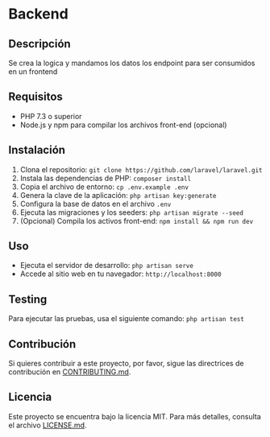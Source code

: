 # Backend
## Descripción
Se crea la logica y mandamos los datos los endpoint para ser consumidos en un frontend

## Requisitos
- PHP 7.3 o superior
- Node.js y npm para compilar los archivos front-end (opcional)

## Instalación
1. Clona el repositorio: `git clone https://github.com/laravel/laravel.git`
2. Instala las dependencias de PHP: `composer install`
3. Copia el archivo de entorno: `cp .env.example .env`
4. Genera la clave de la aplicación: `php artisan key:generate`
5. Configura la base de datos en el archivo `.env`
6. Ejecuta las migraciones y los seeders: `php artisan migrate --seed`
7. (Opcional) Compila los activos front-end: `npm install && npm run dev`

## Uso
- Ejecuta el servidor de desarrollo: `php artisan serve`
- Accede al sitio web en tu navegador: `http://localhost:8000`

## Testing
Para ejecutar las pruebas, usa el siguiente comando: `php artisan test`

## Contribución
Si quieres contribuir a este proyecto, por favor, sigue las directrices de contribución en [CONTRIBUTING.md](CONTRIBUTING.md).

## Licencia
Este proyecto se encuentra bajo la licencia MIT. Para más detalles, consulta el archivo [LICENSE.md](LICENSE.md).
